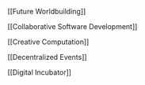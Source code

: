 [[Future Worldbuilding]]

[[Collaborative Software Development]]

[[Creative Computation]]

[[Decentralized Events]]

[[Digital Incubator]]